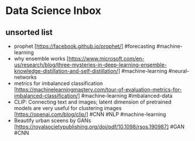 # Data Science Inbox

## unsorted list

- prophet [https://facebook.github.io/prophet/] #forecasting #machine-learning
- why ensemble works [https://www.microsoft.com/en-us/research/blog/three-mysteries-in-deep-learning-ensemble-knowledge-distillation-and-self-distillation/] #machine-learning #neural-networks
- metrics for imbalanced classification [https://machinelearningmastery.com/tour-of-evaluation-metrics-for-imbalanced-classification/] #machine-learning #imbalanced-data
- CLIP: Connecting text and images; latent dimension of pretrained models are very useful for clustering images [https://openai.com/blog/clip/] #CNN #NLP #machine-learning
- Beautify urban sceens by GANs [https://royalsocietypublishing.org/doi/pdf/10.1098/rsos.190987] #GAN #CNN